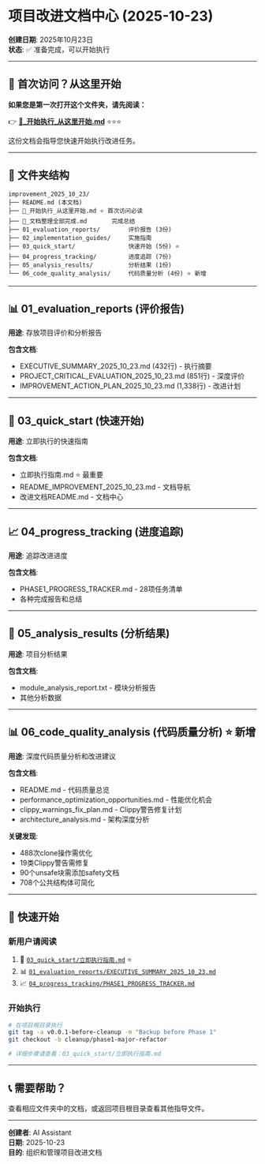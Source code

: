 # 项目改进文档中心 (2025-10-23)

**创建日期**: 2025年10月23日  
**状态**: ✅ 准备完成，可以开始执行

---

## 🌟 首次访问？从这里开始

**如果您是第一次打开这个文件夹，请先阅读：**

👉 [**🌟_开始执行_从这里开始.md**](🌟_开始执行_从这里开始.md) ⭐⭐⭐

这份文档会指导您快速开始执行改进任务。

---

## 📁 文件夹结构

```text
improvement_2025_10_23/
├── README.md (本文档)
├── 🌟_开始执行_从这里开始.md ⭐ 首次访问必读
├── 🎊_文档整理全部完成.md       完成总结
├── 01_evaluation_reports/        评价报告 (3份)
├── 02_implementation_guides/     实施指南
├── 03_quick_start/               快速开始 (5份) ⭐
├── 04_progress_tracking/         进度追踪 (7份)
├── 05_analysis_results/          分析结果 (1份)
└── 06_code_quality_analysis/     代码质量分析 (4份) ⭐ 新增
```

---

## 📊 01_evaluation_reports (评价报告)

**用途**: 存放项目评价和分析报告

**包含文档**:

- EXECUTIVE_SUMMARY_2025_10_23.md (432行) - 执行摘要
- PROJECT_CRITICAL_EVALUATION_2025_10_23.md (851行) - 深度评价
- IMPROVEMENT_ACTION_PLAN_2025_10_23.md (1,338行) - 改进计划

---

## 🚀 03_quick_start (快速开始)

**用途**: 立即执行的快速指南

**包含文档**:

- 立即执行指南.md ⭐ 最重要
- README_IMPROVEMENT_2025_10_23.md - 文档导航
- 改进文档README.md - 文档中心

---

## 📈 04_progress_tracking (进度追踪)

**用途**: 追踪改进进度

**包含文档**:

- PHASE1_PROGRESS_TRACKER.md - 28项任务清单
- 各种完成报告和总结

---

## 📄 05_analysis_results (分析结果)

**用途**: 项目分析结果

**包含文档**:

- module_analysis_report.txt - 模块分析报告
- 其他分析数据

---

## 📊 06_code_quality_analysis (代码质量分析) ⭐ 新增

**用途**: 深度代码质量分析和改进建议

**包含文档**:

- README.md - 代码质量总览
- performance_optimization_opportunities.md - 性能优化机会
- clippy_warnings_fix_plan.md - Clippy警告修复计划
- architecture_analysis.md - 架构深度分析

**关键发现**:

- 488次clone操作需优化
- 19类Clippy警告需修复
- 90个unsafe块需添加safety文档
- 708个公共结构体可简化

---

## 🎯 快速开始

### 新用户请阅读

1. 📖 [`03_quick_start/立即执行指南.md`](03_quick_start/立即执行指南.md) ⭐
2. 📊 [`01_evaluation_reports/EXECUTIVE_SUMMARY_2025_10_23.md`](01_evaluation_reports/EXECUTIVE_SUMMARY_2025_10_23.md)
3. 📈 [`04_progress_tracking/PHASE1_PROGRESS_TRACKER.md`](04_progress_tracking/PHASE1_PROGRESS_TRACKER.md)

### 开始执行

```bash
# 在项目根目录执行
git tag -a v0.0.1-before-cleanup -m "Backup before Phase 1"
git checkout -b cleanup/phase1-major-refactor

# 详细步骤请查看：03_quick_start/立即执行指南.md
```

---

## 📞 需要帮助？

查看相应文件夹中的文档，或返回项目根目录查看其他指导文件。

---

**创建者**: AI Assistant  
**日期**: 2025-10-23  
**目的**: 组织和管理项目改进文档
